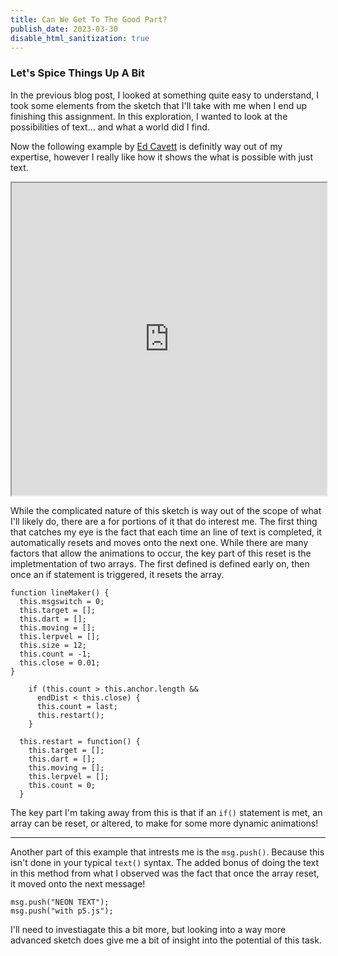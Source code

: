 ```yaml
---
title: Can We Get To The Good Part?
publish_date: 2023-03-30
disable_html_sanitization: true
---
```


### Let's Spice Things Up A Bit

In the previous blog post, I looked at something quite easy to understand, I took some elements from the sketch that I'll take with me when I end up finishing this assignment. In this exploration, I wanted to look at the possibilities of text... and what a world did I find.

Now the following example by [Ed Cavett](https://www.youtube.com/@DrawMakeCode) is definitly way out of my expertise, however I really like how it shows the what is possible with just text.

<iframe width="100%" height="500px" src="https://editor.p5js.org/EdCavett/full/ZRDmlKIkp"></iframe>

While the complicated nature of this sketch is way out of the scope of what I'll likely do, there are a for portions of it that do interest me. The first thing that catches my eye is the fact that each time an line of text is completed, it automatically resets and moves onto the next one. While there are many factors that allow the animations to occur, the key part of this reset is the impletmentation of two arrays. The first defined is defined early on, then once an if statement is triggered, it resets the array.

```
function lineMaker() {
  this.msgswitch = 0;
  this.target = [];
  this.dart = [];
  this.moving = [];
  this.lerpvel = [];
  this.size = 12;
  this.count = -1;
  this.close = 0.01;
}
```
```
    if (this.count > this.anchor.length &&
      endDist < this.close) {
      this.count = last;
      this.restart();
    }
```
```
  this.restart = function() {
    this.target = [];
    this.dart = [];
    this.moving = [];
    this.lerpvel = [];
    this.count = 0;
  }
  ```

  The key part I'm taking away from this is that if an `if()` statement is met, an array can be reset, or altered, to make for some more dynamic animations!

  ---

  Another part of this example that intrests me is the `msg.push()`. Because this isn't done in your typical `text()` syntax. The added bonus of doing the text in this method from what I observed was the fact that once the array reset, it moved onto the next message!

  ```
  msg.push("NEON TEXT");
  msg.push("with p5.js");
  ```

  I'll need to investiagate this a bit more, but looking into a way more advanced sketch does give me a bit of insight into the potential of this task.